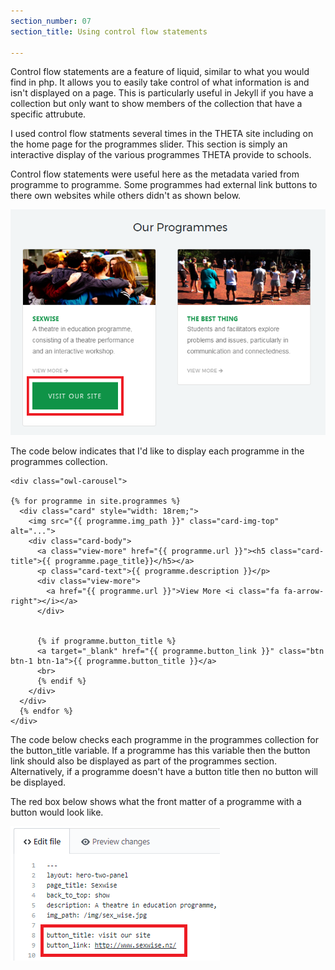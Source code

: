 ```yaml
---
section_number: 07
section_title: Using control flow statements 

---
```


Control flow statements are a feature of liquid, similar to what you would find in php. It allows you to easily take control of what information is and isn't displayed on a page. This is particularly useful in Jekyll if you have a collection but only want to show members of the collection that have a specific attrubute.

I used control flow statments several times in the THETA site including on the home page for the programmes slider. This section is simply an interactive display of the various programmes THETA provide to schools. 

Control flow statements were useful here as the metadata varied from programme to programme. Some programmes had external link buttons to there own websites while others didn't as shown below.

![Current Site](../controlflow.PNG)

The code below indicates that I'd like to display each programme in the programmes collection. 

    <div class="owl-carousel">
     
    {% for programme in site.programmes %}
      <div class="card" style="width: 18rem;">
        <img src="{{ programme.img_path }}" class="card-img-top" alt="...">
        <div class="card-body">
          <a class="view-more" href="{{ programme.url }}"><h5 class="card-title">{{ programme.page_title}}</h5></a>
          <p class="card-text">{{ programme.description }}</p>
          <div class="view-more">
            <a href="{{ programme.url }}">View More <i class="fa fa-arrow-right"></i></a>
          </div>
     
      
          {% if programme.button_title %}
          <a target="_blank" href="{{ programme.button_link }}" class="btn btn-1 btn-1a">{{ programme.button_title }}</a>
          <br>
          {% endif %}
        </div>
      </div>
      {% endfor %}
    </div>


The code below checks each programme in the programmes collection for the button_title variable. If a programme has this variable then the button link should also be displayed as part of the programmes section. Alternatively, if a programme doesn't have a button title then no button will be displayed. 

The red box below shows what the front matter of a programme with a button would look like. 

![Current Site](../frontmatter.PNG)